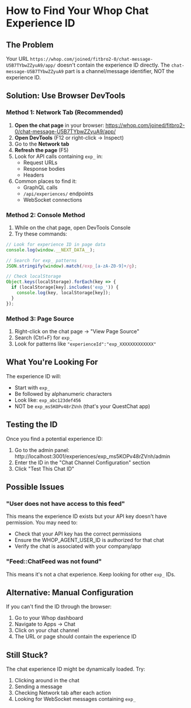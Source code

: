 # How to Find Your Whop Chat Experience ID

## The Problem
Your URL `https://whop.com/joined/fitbro2-0/chat-message-U5B7TYbwZZyuA9/app/` doesn't contain the experience ID directly. The `chat-message-U5B7TYbwZZyuA9` part is a channel/message identifier, NOT the experience ID.

## Solution: Use Browser DevTools

### Method 1: Network Tab (Recommended)
1. **Open the chat page** in your browser: https://whop.com/joined/fitbro2-0/chat-message-U5B7TYbwZZyuA9/app/
2. **Open DevTools** (F12 or right-click → Inspect)
3. Go to the **Network tab**
4. **Refresh the page** (F5)
5. Look for API calls containing `exp_` in:
   - Request URLs
   - Response bodies
   - Headers
6. Common places to find it:
   - GraphQL calls
   - `/api/experiences/` endpoints
   - WebSocket connections

### Method 2: Console Method
1. While on the chat page, open DevTools Console
2. Try these commands:
```javascript
// Look for experience ID in page data
console.log(window.__NEXT_DATA__);

// Search for exp_ patterns
JSON.stringify(window).match(/exp_[a-zA-Z0-9]+/g);

// Check localStorage
Object.keys(localStorage).forEach(key => {
  if (localStorage[key].includes('exp_')) {
    console.log(key, localStorage[key]);
  }
});
```

### Method 3: Page Source
1. Right-click on the chat page → "View Page Source"
2. Search (Ctrl+F) for `exp_`
3. Look for patterns like `"experienceId":"exp_XXXXXXXXXXXXX"`

## What You're Looking For
The experience ID will:
- Start with `exp_`
- Be followed by alphanumeric characters
- Look like: `exp_abc123def456`
- NOT be `exp_ms5KOPv48rZVnh` (that's your QuestChat app)

## Testing the ID
Once you find a potential experience ID:

1. Go to the admin panel: http://localhost:3001/experiences/exp_ms5KOPv48rZVnh/admin
2. Enter the ID in the "Chat Channel Configuration" section
3. Click "Test This Chat ID"

## Possible Issues

### "User does not have access to this feed"
This means the experience ID exists but your API key doesn't have permission. You may need to:
- Check that your API key has the correct permissions
- Ensure the WHOP_AGENT_USER_ID is authorized for that chat
- Verify the chat is associated with your company/app

### "Feed::ChatFeed was not found"
This means it's not a chat experience. Keep looking for other `exp_` IDs.

## Alternative: Manual Configuration
If you can't find the ID through the browser:

1. Go to your Whop dashboard
2. Navigate to Apps → Chat
3. Click on your chat channel
4. The URL or page should contain the experience ID

## Still Stuck?
The chat experience ID might be dynamically loaded. Try:
1. Clicking around in the chat
2. Sending a message
3. Checking Network tab after each action
4. Looking for WebSocket messages containing `exp_`